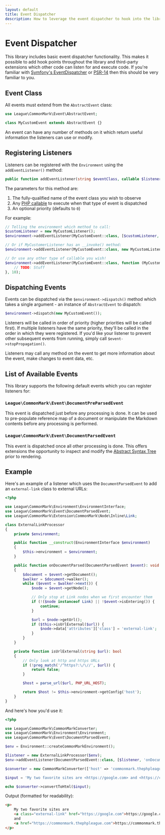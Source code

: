 ```yaml
---
layout: default
title: Event Dispatcher
description: How to leverage the event dispatcher to hook into the library
---
```


Event Dispatcher
================

This library includes basic event dispatcher functionality.  This makes it possible to add hook points throughout the library and third-party extensions which other code can listen for and execute code.  If you're familiar with [Symfony's EventDispatcher](https://symfony.com/doc/current/components/event_dispatcher.html) or [PSR-14](https://www.php-fig.org/psr/psr-14/) then this should be very familiar to you.

## Event Class

All events must extend from the `AbstractEvent` class:

```php
use League\CommonMark\Event\AbstractEvent;

class MyCustomEvent extends AbstractEvent {}
```

An event can have any number of methods on it which return useful information the listeners can use or modify.

## Registering Listeners

Listeners can be registered with the `Environment` using the `addEventListener()` method:

```php
public function addEventListener(string $eventClass, callable $listener, int $priority = 0)
```

The parameters for this method are:

1. The fully-qualified name of the event class you wish to observe
2. Any [PHP callable](https://www.php.net/manual/en/language.types.callable.php) to execute when that type of event is dispatched
3. An optional priority (defaults to `0`)

For example:

```php
// Telling the environment which method to call:
$customListener = new MyCustomListener();
$environment->addEventListener(MyCustomEvent::class, [$customListener, 'onDocumentParsed']);

// Or if MyCustomerListener has an __invoke() method:
$environment->addEventListener(MyCustomEvent::class, new MyCustomListener(), 10);

// Or use any other type of callable you wish!
$environment->addEventListener(MyCustomEvent::class, function (MyCustomEvent $event) {
    // TODO: Stuff
}, 10);
```

## Dispatching Events

Events can be dispatched via the `$environment->dispatch()` method which takes a single argument - an instance of `AbstractEvent` to dispatch:

```php
$environment->dispatch(new MyCustomEvent());
```

Listeners will be called in order of priority (higher priorities will be called first).  If multiple listeners have the same priority, they'll be called in the order in which they were registered.  If you'd like your listener to prevent other subsequent events from running, simply call `$event->stopPropagation()`.

Listeners may call any method on the event to get more information about the event, make changes to event data, etc.

## List of Available Events

This library supports the following default events which you can register listeners for:

### `League\CommonMark\Event\DocumentPreParsedEvent`

This event is dispatched just before any processing is done. It can be used to pre-populate reference map of a document or manipulate the Markdown contents before any processing is performed.

### `League\CommonMark\Event\DocumentParsedEvent`

This event is dispatched once all other processing is done.  This offers extensions the opportunity to inspect and modify the [Abstract Syntax Tree](/2.0/customization/abstract-syntax-tree/) prior to rendering.

## Example

Here's an example of a listener which uses the `DocumentParsedEvent` to add an `external-link` class to external URLs:

~~~php
<?php

use League\CommonMark\Environment\EnvironmentInterface;
use League\CommonMark\Event\DocumentParsedEvent;
use League\CommonMark\Extension\CommonMark\Node\Inline\Link;

class ExternalLinkProcessor
{
    private $environment;

    public function __construct(EnvironmentInterface $environment)
    {
        $this->environment = $environment;
    }

    public function onDocumentParsed(DocumentParsedEvent $event): void
    {
        $document = $event->getDocument();
        $walker = $document->walker();
        while ($event = $walker->next()) {
            $node = $event->getNode();

            // Only stop at Link nodes when we first encounter them
            if (!($node instanceof Link) || !$event->isEntering()) {
                continue;
            }

            $url = $node->getUrl();
            if ($this->isUrlExternal($url)) {
                $node->data['attributes']['class'] = 'external-link';
            }
        }
    }

    private function isUrlExternal(string $url): bool
    {
        // Only look at http and https URLs
        if (!preg_match('/^https?:\/\//', $url)) {
            return false;
        }

        $host = parse_url($url, PHP_URL_HOST);

        return $host != $this->environment->getConfig('host');
    }
}
~~~

And here's how you'd use it:

~~~php
<?php

use League\CommonMark\CommonMarkConverter;
use League\CommonMark\Environment\Environment;
use League\CommonMark\Event\DocumentParsedEvent;

$env = Environment::createCommonMarkEnvironment();

$listener = new ExternalLinkProcessor($env);
$env->addEventListener(DocumentParsedEvent::class, [$listener, 'onDocumentParsed']);

$converter = new CommonMarkConverter(['host' => 'commonmark.thephpleague.com'], $env);

$input = 'My two favorite sites are <https://google.com> and <https://commonmark.thephpleague.com>';

echo $converter->convertToHtml($input);
~~~

Output (formatted for readability):

~~~html
<p>
    My two favorite sites are
    <a class="external-link" href="https://google.com">https://google.com</a>
    and
    <a href="https://commonmark.thephpleague.com">https://commonmark.thephpleague.com</a>
</p>
~~~
